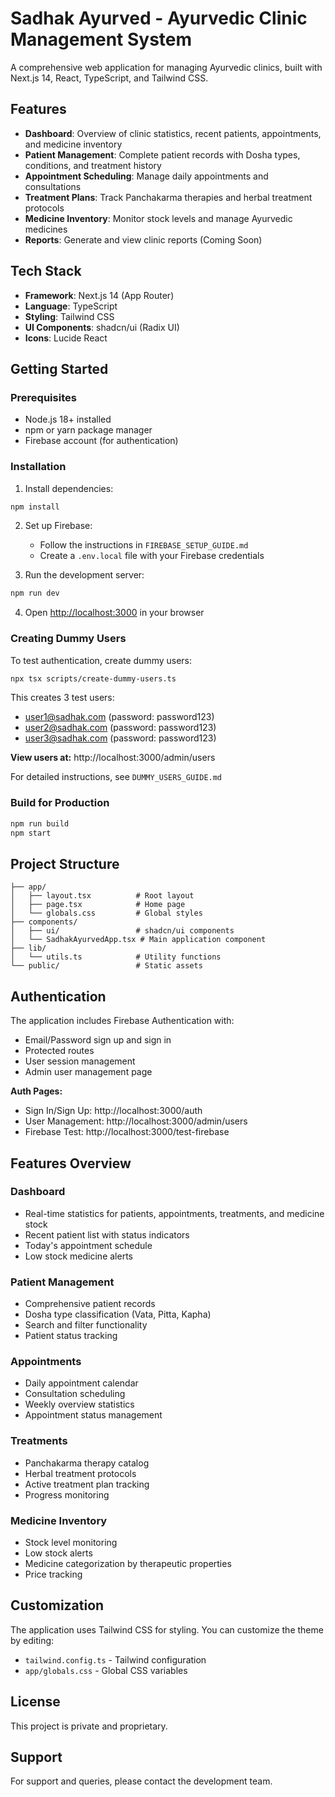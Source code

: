 # Sadhak Ayurved - Ayurvedic Clinic Management System

A comprehensive web application for managing Ayurvedic clinics, built with Next.js 14, React, TypeScript, and Tailwind CSS.

## Features

- **Dashboard**: Overview of clinic statistics, recent patients, appointments, and medicine inventory
- **Patient Management**: Complete patient records with Dosha types, conditions, and treatment history
- **Appointment Scheduling**: Manage daily appointments and consultations
- **Treatment Plans**: Track Panchakarma therapies and herbal treatment protocols
- **Medicine Inventory**: Monitor stock levels and manage Ayurvedic medicines
- **Reports**: Generate and view clinic reports (Coming Soon)

## Tech Stack

- **Framework**: Next.js 14 (App Router)
- **Language**: TypeScript
- **Styling**: Tailwind CSS
- **UI Components**: shadcn/ui (Radix UI)
- **Icons**: Lucide React

## Getting Started

### Prerequisites

- Node.js 18+ installed
- npm or yarn package manager
- Firebase account (for authentication)

### Installation

1. Install dependencies:
```bash
npm install
```

2. Set up Firebase:
   - Follow the instructions in `FIREBASE_SETUP_GUIDE.md`
   - Create a `.env.local` file with your Firebase credentials

3. Run the development server:
```bash
npm run dev
```

4. Open [http://localhost:3000](http://localhost:3000) in your browser

### Creating Dummy Users

To test authentication, create dummy users:

```bash
npx tsx scripts/create-dummy-users.ts
```

This creates 3 test users:
- user1@sadhak.com (password: password123)
- user2@sadhak.com (password: password123)
- user3@sadhak.com (password: password123)

**View users at:** http://localhost:3000/admin/users

For detailed instructions, see `DUMMY_USERS_GUIDE.md`

### Build for Production

```bash
npm run build
npm start
```

## Project Structure

```
├── app/
│   ├── layout.tsx          # Root layout
│   ├── page.tsx            # Home page
│   └── globals.css         # Global styles
├── components/
│   ├── ui/                 # shadcn/ui components
│   └── SadhakAyurvedApp.tsx # Main application component
├── lib/
│   └── utils.ts            # Utility functions
└── public/                 # Static assets
```

## Authentication

The application includes Firebase Authentication with:
- Email/Password sign up and sign in
- Protected routes
- User session management
- Admin user management page

**Auth Pages:**
- Sign In/Sign Up: http://localhost:3000/auth
- User Management: http://localhost:3000/admin/users
- Firebase Test: http://localhost:3000/test-firebase

## Features Overview

### Dashboard
- Real-time statistics for patients, appointments, treatments, and medicine stock
- Recent patient list with status indicators
- Today's appointment schedule
- Low stock medicine alerts

### Patient Management
- Comprehensive patient records
- Dosha type classification (Vata, Pitta, Kapha)
- Search and filter functionality
- Patient status tracking

### Appointments
- Daily appointment calendar
- Consultation scheduling
- Weekly overview statistics
- Appointment status management

### Treatments
- Panchakarma therapy catalog
- Herbal treatment protocols
- Active treatment plan tracking
- Progress monitoring

### Medicine Inventory
- Stock level monitoring
- Low stock alerts
- Medicine categorization by therapeutic properties
- Price tracking

## Customization

The application uses Tailwind CSS for styling. You can customize the theme by editing:
- `tailwind.config.ts` - Tailwind configuration
- `app/globals.css` - Global CSS variables

## License

This project is private and proprietary.

## Support

For support and queries, please contact the development team.
